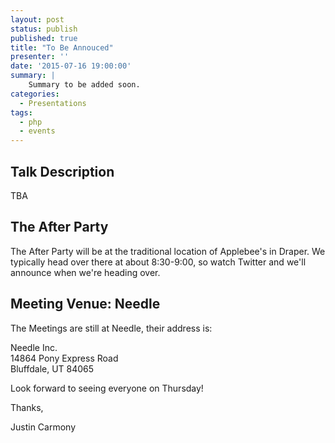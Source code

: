 ```yaml
---
layout: post
status: publish
published: true
title: "To Be Annouced"
presenter: ''
date: '2015-07-16 19:00:00'
summary: |
    Summary to be added soon.
categories:
  - Presentations
tags:
  - php
  - events
---
```

## Talk Description

TBA

## The After Party

The After Party will be at the traditional location of Applebee's in Draper. We typically head over there at about 8:30-9:00, so watch Twitter and we'll announce when we're heading over.

## Meeting Venue: Needle

The Meetings are still at Needle, their address is:

Needle Inc.<br/>
14864 Pony Express Road<br/>
Bluffdale, UT 84065

Look forward to seeing everyone on Thursday!

Thanks,

Justin Carmony